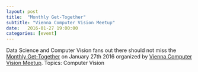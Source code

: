 ```yaml
---
layout: post
title:  "Monthly Get-Together"
subtitle: "Vienna Computer Vision Meetup"
date:   2016-01-27 19:00:00
categories: [event]
---
```


Data Science and Computer Vision fans out there should not miss the [Monthly Get-Together][meetup-event] on January 27th 2016 organized by [Vienna Computer Vision Meetup][meetup]. Topics: Computer Vision

[meetup]: http://www.meetup.com/de-DE/Vienna-Computer-Vision-Meetup/
[meetup-event]: http://www.meetup.com/de-DE/Vienna-Computer-Vision-Meetup/events/228002816/
